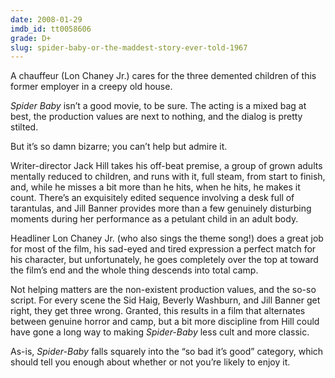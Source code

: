 ```yaml
---
date: 2008-01-29
imdb_id: tt0058606
grade: D+
slug: spider-baby-or-the-maddest-story-ever-told-1967
---
```


A chauffeur (Lon Chaney Jr.) cares for the three demented children of this former employer in a creepy old house.

_Spider Baby_ isn’t a good movie, to be sure. The acting is a mixed bag at best, the production values are next to nothing, and the dialog is pretty stilted.

But it’s so damn bizarre; you can’t help but admire it.

Writer-director Jack Hill takes his off-beat premise, a group of grown adults mentally reduced to children, and runs with it, full steam, from start to finish, and, while he misses a bit more than he hits, when he hits, he makes it count. There’s an exquisitely edited sequence involving a desk full of tarantulas, and Jill Banner provides more than a few genuinely disturbing moments during her performance as a petulant child in an adult body.

Headliner Lon Chaney Jr. (who also sings the theme song!) does a great job for most of the film, his sad-eyed and tired expression a perfect match for his character, but unfortunately, he goes completely over the top at toward the film’s end and the whole thing descends into total camp.

Not helping matters are the non-existent production values, and the so-so script. For every scene the Sid Haig, Beverly Washburn, and Jill Banner get right, they get three wrong. Granted, this results in a film that alternates between genuine horror and camp, but a bit more discipline from Hill could have gone a long way to making _Spider-Baby_ less cult and more classic.

As-is, _Spider-Baby_ falls squarely into the “so bad it’s good” category, which should tell you enough about whether or not you’re likely to enjoy it.

